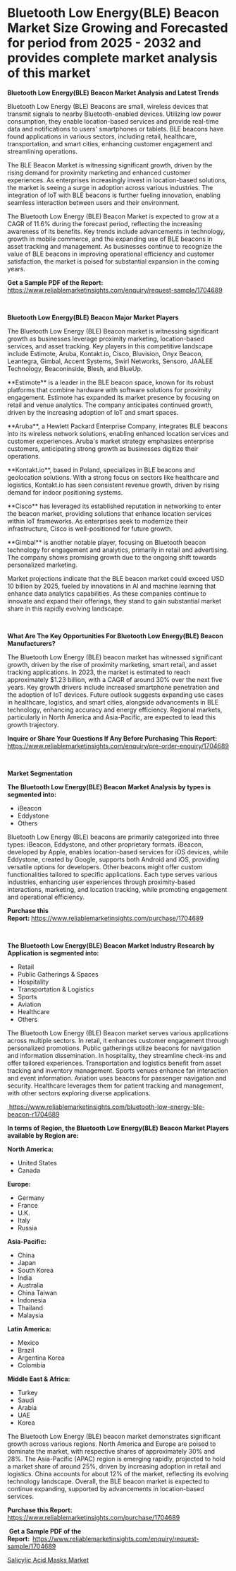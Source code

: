 <p><h1>Bluetooth Low Energy(BLE) Beacon Market Size Growing and Forecasted for period from 2025 - 2032 and provides complete market analysis of this market</h1></p><p><strong>Bluetooth Low Energy(BLE) Beacon Market Analysis and Latest Trends</strong></p>
<p><p>Bluetooth Low Energy (BLE) Beacons are small, wireless devices that transmit signals to nearby Bluetooth-enabled devices. Utilizing low power consumption, they enable location-based services and provide real-time data and notifications to users' smartphones or tablets. BLE beacons have found applications in various sectors, including retail, healthcare, transportation, and smart cities, enhancing customer engagement and streamlining operations.</p><p>The BLE Beacon Market is witnessing significant growth, driven by the rising demand for proximity marketing and enhanced customer experiences. As enterprises increasingly invest in location-based solutions, the market is seeing a surge in adoption across various industries. The integration of IoT with BLE beacons is further fueling innovation, enabling seamless interaction between users and their environment.</p><p>The Bluetooth Low Energy (BLE) Beacon Market is expected to grow at a CAGR of 11.6% during the forecast period, reflecting the increasing awareness of its benefits. Key trends include advancements in technology, growth in mobile commerce, and the expanding use of BLE beacons in asset tracking and management. As businesses continue to recognize the value of BLE beacons in improving operational efficiency and customer satisfaction, the market is poised for substantial expansion in the coming years.</p></p>
<p><strong>Get a Sample PDF of the Report:&nbsp;</strong> <a href="https://www.reliablemarketinsights.com/enquiry/request-sample/1704689?utm_campaign=1166&utm_medium=2&utm_source=Github&utm_content=ia&utm_term=09012025&utm_id=bluetooth-low-energyble-beacon">https://www.reliablemarketinsights.com/enquiry/request-sample/1704689</a></p>
<p>&nbsp;</p>
<p><strong>Bluetooth Low Energy(BLE) Beacon Major Market Players</strong></p>
<p><p>The Bluetooth Low Energy (BLE) Beacon market is witnessing significant growth as businesses leverage proximity marketing, location-based services, and asset tracking. Key players in this competitive landscape include Estimote, Aruba, Kontakt.io, Cisco, Bluvision, Onyx Beacon, Leantegra, Gimbal, Accent Systems, Swirl Networks, Sensoro, JAALEE Technology, Beaconinside, Blesh, and BlueUp.</p><p>**Estimote** is a leader in the BLE beacon space, known for its robust platforms that combine hardware with software solutions for proximity engagement. Estimote has expanded its market presence by focusing on retail and venue analytics. The company anticipates continued growth, driven by the increasing adoption of IoT and smart spaces.</p><p>**Aruba**, a Hewlett Packard Enterprise Company, integrates BLE beacons into its wireless network solutions, enabling enhanced location services and customer experiences. Aruba's market strategy emphasizes enterprise customers, anticipating strong growth as businesses digitize their operations.</p><p>**Kontakt.io**, based in Poland, specializes in BLE beacons and geolocation solutions. With a strong focus on sectors like healthcare and logistics, Kontakt.io has seen consistent revenue growth, driven by rising demand for indoor positioning systems.</p><p>**Cisco** has leveraged its established reputation in networking to enter the beacon market, providing solutions that enhance location services within IoT frameworks. As enterprises seek to modernize their infrastructure, Cisco is well-positioned for future growth.</p><p>**Gimbal** is another notable player, focusing on Bluetooth beacon technology for engagement and analytics, primarily in retail and advertising. The company shows promising growth due to the ongoing shift towards personalized marketing.</p><p>Market projections indicate that the BLE beacon market could exceed USD 10 billion by 2025, fueled by innovations in AI and machine learning that enhance data analytics capabilities. As these companies continue to innovate and expand their offerings, they stand to gain substantial market share in this rapidly evolving landscape.</p></p>
<p>&nbsp;</p>
<p><strong>What Are The Key Opportunities For Bluetooth Low Energy(BLE) Beacon Manufacturers?</strong></p>
<p><p>The Bluetooth Low Energy (BLE) beacon market has witnessed significant growth, driven by the rise of proximity marketing, smart retail, and asset tracking applications. In 2023, the market is estimated to reach approximately $1.23 billion, with a CAGR of around 30% over the next five years. Key growth drivers include increased smartphone penetration and the adoption of IoT devices. Future outlook suggests expanding use cases in healthcare, logistics, and smart cities, alongside advancements in BLE technology, enhancing accuracy and energy efficiency. Regional markets, particularly in North America and Asia-Pacific, are expected to lead this growth trajectory.</p></p>
<p><strong>Inquire or Share Your Questions If Any Before Purchasing This Report:</strong> <a href="https://www.reliablemarketinsights.com/enquiry/pre-order-enquiry/1704689?utm_campaign=1166&utm_medium=2&utm_source=Github&utm_content=ia&utm_term=09012025&utm_id=bluetooth-low-energyble-beacon">https://www.reliablemarketinsights.com/enquiry/pre-order-enquiry/1704689</a></p>
<p>&nbsp;</p>
<p><strong>Market Segmentation</strong></p>
<p><strong>The Bluetooth Low Energy(BLE) Beacon Market Analysis by types is segmented into:</strong></p>
<p><ul><li>iBeacon</li><li>Eddystone</li><li>Others</li></ul></p>
<p><p>Bluetooth Low Energy (BLE) beacons are primarily categorized into three types: iBeacon, Eddystone, and other proprietary formats. iBeacon, developed by Apple, enables location-based services for iOS devices, while Eddystone, created by Google, supports both Android and iOS, providing versatile options for developers. Other beacons might offer custom functionalities tailored to specific applications. Each type serves various industries, enhancing user experiences through proximity-based interactions, marketing, and location tracking, while promoting engagement and operational efficiency.</p></p>
<p><strong>Purchase this Report:&nbsp;</strong><a href="https://www.reliablemarketinsights.com/purchase/1704689?utm_campaign=1166&utm_medium=2&utm_source=Github&utm_content=ia&utm_term=09012025&utm_id=bluetooth-low-energyble-beacon">https://www.reliablemarketinsights.com/purchase/1704689</a></p>
<p>&nbsp;</p>
<p><strong>The Bluetooth Low Energy(BLE) Beacon Market Industry Research by Application is segmented into:</strong></p>
<p><ul><li>Retail</li><li>Public Gatherings & Spaces</li><li>Hospitality</li><li>Transportation & Logistics</li><li>Sports</li><li>Aviation</li><li>Healthcare</li><li>Others</li></ul></p>
<p><p>The Bluetooth Low Energy (BLE) Beacon market serves various applications across multiple sectors. In retail, it enhances customer engagement through personalized promotions. Public gatherings utilize beacons for navigation and information dissemination. In hospitality, they streamline check-ins and offer tailored experiences. Transportation and logistics benefit from asset tracking and inventory management. Sports venues enhance fan interaction and event information. Aviation uses beacons for passenger navigation and security. Healthcare leverages them for patient tracking and management, with other sectors exploring diverse applications.</p></p>
<p><a href="https://www.reliablemarketinsights.com/bluetooth-low-energy-ble-beacon-r1704689?utm_campaign=1166&utm_medium=2&utm_source=Github&utm_content=ia&utm_term=09012025&utm_id=bluetooth-low-energyble-beacon">&nbsp;https://www.reliablemarketinsights.com/bluetooth-low-energy-ble-beacon-r1704689</a></p>
<p><strong>In terms of Region, the Bluetooth Low Energy(BLE) Beacon Market Players available by Region are:</strong></p>
<p>
    <p> <strong> North America: </strong>
        <ul>
            <li>United States</li>
            <li>Canada</li>
        </ul>
        </p> 
    <p> <strong> Europe: </strong>
        <ul>
            <li>Germany</li>
            <li>France</li>
            <li>U.K.</li>
            <li>Italy</li>
            <li>Russia</li>
        </ul>
        </p> 
    <p> <strong> Asia-Pacific: </strong>
        <ul>
            <li>China</li>
            <li>Japan</li>
            <li>South Korea</li>
            <li>India</li>
            <li>Australia</li>
            <li>China Taiwan</li>
            <li>Indonesia</li>
            <li>Thailand</li>
            <li>Malaysia</li>
        </ul>
        </p> 
    <p> <strong> Latin America: </strong>
        <ul>
            <li>Mexico</li>
            <li>Brazil</li>
            <li>Argentina Korea</li>
            <li>Colombia</li>
        </ul>
        </p> 
    <p> <strong> Middle East & Africa: </strong>
        <ul>
            <li>Turkey</li>
            <li>Saudi</li>
            <li>Arabia</li>
            <li>UAE</li>
            <li>Korea</li>
        </ul>
    </p>
    </p>
<p><p>The Bluetooth Low Energy (BLE) beacon market demonstrates significant growth across various regions. North America and Europe are poised to dominate the market, with respective shares of approximately 30% and 28%. The Asia-Pacific (APAC) region is emerging rapidly, projected to hold a market share of around 25%, driven by increasing adoption in retail and logistics. China accounts for about 12% of the market, reflecting its evolving technology landscape. Overall, the BLE beacon market is expected to continue expanding, supported by advancements in location-based services.</p></p>
<p><strong>Purchase this Report: </strong><a href="https://www.reliablemarketinsights.com/purchase/1704689?utm_campaign=1166&utm_medium=2&utm_source=Github&utm_content=ia&utm_term=09012025&utm_id=bluetooth-low-energyble-beacon">https://www.reliablemarketinsights.com/purchase/1704689</a></p>
<p>&nbsp;<strong>Get a Sample PDF of the Report:&nbsp;&nbsp;</strong><a href="https://www.reliablemarketinsights.com/enquiry/request-sample/1704689?utm_campaign=1166&utm_medium=2&utm_source=Github&utm_content=ia&utm_term=09012025&utm_id=bluetooth-low-energyble-beacon">https://www.reliablemarketinsights.com/enquiry/request-sample/1704689</a></p>
<p><strong></strong></p>
<p><p><a href="https://github.com/yoshih12/Market-Research-Report-List-4/blob/main/salicylic-acid-masks-market.md?utm_campaign=1166&utm_medium=2&utm_source=Github&utm_content=ia&utm_term=09012025&utm_id=bluetooth-low-energyble-beacon">Salicylic Acid Masks Market</a></p></p>